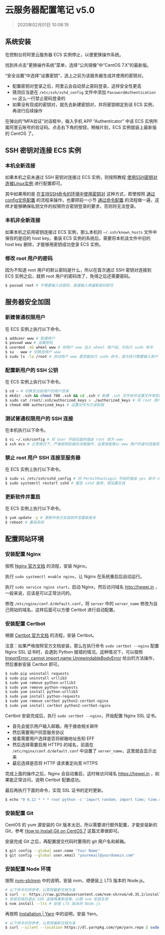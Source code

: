 # 云服务器配置笔记 v5.0

> 2020年02月01日 10:08:19

## 系统安装

在控制台将阿里云服务器 ECS 实例停止，以便更换操作系统。

找到并点击“更换操作系统”菜单，选择“公共镜像”中“CentOS 7.X”的最新版。

“安全设置”中选择“设置密钥”，选上之前为该服务器生成并使用的密钥对。

- 配置密钥对登录之后，阿里云会自动禁止密码登录，这样安全性更高
- 猜测应当是在 `/etc/ssh/sshd_config` 文件中添加 `PasswordAuthentication no` 这么一行禁止密码登录的
- 如果没有现成的密钥对，就先去新建密钥对，并将密钥绑定到该 ECS 实例，再进行后续操作

在弹出的“MFA验证”对话框中，输入手机 APP “Authenticator” 中该 ECS 实例所属阿里云账号的验证码。点击右下角的按钮，稍候片刻，ECS 实例就装上最新版的 CentOS 了。

## SSH 密钥对连接 ECS 实例

### 本机全新连接

如果本机之前未通过 SSH 密钥对连接过 ECS 实例，则按照教程 [使用SSH密钥对连接Linux实例](https://help.aliyun.com/document_detail/51798.html) 进行配置即可。

其中如果用的是 [在支持SSH命令的环境中使用密钥对](https://help.aliyun.com/document_detail/51798.html#title-7je-5ba-sm2) 这种方式，即使按照 [通过config文件配置](https://help.aliyun.com/document_detail/51798.html#title-ii4-zmw-zxi) 的流程来操作，也要把前一小节 [通过命令配置](https://help.aliyun.com/document_detail/51798.html#title-7je-5ba-sm2) 的流程做一遍，这样才能够确保私钥文件的权限符合密钥登录的要求，否则将无法登录。

### 本机非全新连接

如果本机之前用密钥连接过 ECS 实例，那么本机的 `~/.ssh/known_hosts` 文件中保存的是旧的 host key。重装 ECS 实例的系统后，需要将本机该文件中旧的 host key 删除，才能够用密钥成功登录 ECS 实例。

### 修改 root 用户的密码

因为不知道 root 用户的默认密码是什么，所以在首次通过 SSH 密钥对连接到 ECS 实例之后，就把 root 用户的密码改了，免得之后还需要密码。

```bash
$ passwd root # 不需要输入旧密码，直接输入两遍新密码即可
```

## 服务器安全加固

### 新建普通权限用户

在 ECS 实例上执行以下命令。

```bash
$ adduser www # 新建用户
$ passwd www # 设置密码
$ usermod -aG wheel www # 将用户 www 加入 wheel 用户组，可执行 sudo 命令
$ su - www # 切换至用户 www
$ sudo ls -la /root # 测试用户 www 是否能执行 sudo 命令，首次执行需要输入用户 www 的密码
```

### 配置新用户的 SSH 公钥

在 ECS 实例上执行以下命令。

```bash
$ cd ~ # 切换至当前用户的用户目录
$ mkdir .ssh && chmod 700 .ssh && cd .ssh # 新建 .ssh 文件夹并设置文件夹权限
$ sudo cat /root/.ssh/authorized_keys > ./authorized_keys # 将 root 用户的公钥复制过来
$ chmod 400 authorized_keys # 设置文件为只读权限
```

### 测试普通权限用户的 SSH 连接

在本机执行以下命令。

```bash
$ vi ~/.ssh/config # 将 User 字段后面的值由 root 改为 www
$ ssh ecs # 正常情况下，严格按照前面的流程操作，这里就能够以 www 用户的身份连接至服务器
```

### 禁止 root 用户 SSH 连接至服务器

在 ECS 实例上执行以下命令。

```bash
$ sudo vi /etc/ssh/sshd_config # 将 PermitRootLogin 字段的值由 yes 改为 no
$ sudo systemctl restart sshd # 重启 sshd 服务，使设置生效
```

### 更新软件并重启

在 ECS 实例上执行以下命令。

```bash
$ yum update -y # 更新所有已安装软件至最新版本
$ reboot # 重启系统
```

## 配置网站环境

### 安装配置 Nginx

按照 [Nginx 官方文档](http://nginx.org/en/linux_packages.html#RHEL-CentOS) 的流程，安装 Nginx。

执行 `sudo systemctl enable nginx`，让 Nginx 在系统重启后自动运行。

执行 `sudo service nginx start`，启动 Nginx，然后访问域名 http://hewei.in ，一般来说，应该是可以正常访问的。

修改 `/etc/nginx/conf.d/default.conf`，将 `server` 中的 `server_name` 修改为自己网站的域名，这样后面可以方便 Certbot 进行自动配置。

### 安装配置 Certbot

根据 [Certbot 官方文档](https://certbot.eff.org/lets-encrypt/centosrhel7-nginx) 的流程，安装 Certbot。

注意：如果严格按照官方文档安装，那么在执行命令 `sudo certbot --nginx` 配置 Nginx SSL 证书时，会遇到 Python 报错的情况。这种情况下，可以按照 [ImportError: cannot import name UnrewindableBodyError](https://github.com/certbot/certbot/issues/7645#issuecomment-569013707) 给出的方法操作，然后重新安装 Certbot 即可。

```bash
$ sudo pip uninstall requests
$ sudo pip uninstall urllib3
$ sudo yum remove python-urllib3
$ sudo yum remove python-requests
$ sudo yum install python-urllib3
$ sudo yum install python-requests
$ sudo yum remove certbot python2-certbot-nginx
$ sudo yum install certbot python2-certbot-nginx
```

Certbot 安装完成后，执行 `sudo certbot --nginx`，开始配置 Nginx SSL 证书。

- 首先会提示用户输入邮箱，用于接收相关邮件
- 然后需要用户同意服务协议
- 接着需要用户选择是否将邮箱地址告知 EFF
- 然后选择需要启用 HTTPS 的域名，前面在 `/etc/nginx/conf.d/default.conf` 中设置了 `server_name`，这里就会显示出来
- 最后选择是否将 HTTP 请求重定向至 HTTPS

完成上面的操作之后，Nginx 会自动重启，这时候访问域名 https://hewei.in ，如果能正常访问，说明 Certbot 配置成功。

最后再执行下面的命令，实现 SSL 证书的定时更新。

```bash
$ echo "0 0,12 * * * root python -c 'import random; import time; time.sleep(random.random() * 3600)' && certbot renew" | sudo tee -a /etc/crontab > /dev/null
```

### 安装配置 Git

CentOS 的 yum 源安装的 Git 版本太旧，所以需要进行额外配置，才能安装新的 Git，参考 [How to Install Git on CentOS 7](https://linuxize.com/post/how-to-install-git-on-centos-7/) 这篇文章做即可。

安装完成 Git 之后，再配置提交代码时要用的 git 用户名和邮箱。

```bash
$ git config --global user.name "Your Name"
$ git config --global user.email "youremail@yourdomain.com"
```

### 安装配置 Node 环境

按照 [nvm-sh/nvm](https://github.com/nvm-sh/nvm) 中的说明，安装 nvm，顺便装上 LTS 版本的 Node.js。

```bash
# 以下命令仅供参考，以官网最新文档为准
$ curl -o- https://raw.githubusercontent.com/nvm-sh/nvm/v0.35.2/install.sh | bash
# 安装完成后退出 SSH 连接再重新连接，以便 nvm 安装生效
$ nvm install --lts # 安装 LTS 版本的 Node.js
```

再按照 [Installation | Yarn](https://legacy.yarnpkg.com/en/docs/install#centos-stable) 中的说明，安装 Yarn。

```bash
# 以下命令仅供参考，以官网最新文档为准
$ curl --silent --location https://dl.yarnpkg.com/rpm/yarn.repo | sudo tee /etc/yum.repos.d/yarn.repo
```
